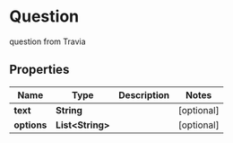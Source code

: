 

# Question

question from Travia
## Properties

Name | Type | Description | Notes
------------ | ------------- | ------------- | -------------
**text** | **String** |  |  [optional]
**options** | **List&lt;String&gt;** |  |  [optional]



